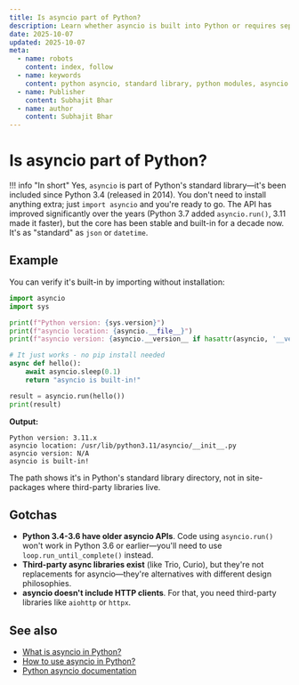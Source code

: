 ```yaml
---
title: Is asyncio part of Python?
description: Learn whether asyncio is built into Python or requires separate installation, and which Python versions include it.
date: 2025-10-07
updated: 2025-10-07
meta:
  - name: robots
    content: index, follow
  - name: keywords
    content: python asyncio, standard library, python modules, asyncio version, python async, Subhajit Bhar
  - name: Publisher
    content: Subhajit Bhar
  - name: author
    content: Subhajit Bhar
---
```


# Is asyncio part of Python?

<!-- more -->

!!! info "In short"
    Yes, `asyncio` is part of Python's standard library—it's been included since Python 3.4 (released in 2014). You don't need to install anything extra; just `import asyncio` and you're ready to go. The API has improved significantly over the years (Python 3.7 added `asyncio.run()`, 3.11 made it faster), but the core has been stable and built-in for a decade now. It's as "standard" as `json` or `datetime`.

## Example

You can verify it's built-in by importing without installation:

```python
import asyncio
import sys

print(f"Python version: {sys.version}")
print(f"asyncio location: {asyncio.__file__}")
print(f"asyncio version: {asyncio.__version__ if hasattr(asyncio, '__version__') else 'N/A'}")

# It just works - no pip install needed
async def hello():
    await asyncio.sleep(0.1)
    return "asyncio is built-in!"

result = asyncio.run(hello())
print(result)
```

**Output:**
```
Python version: 3.11.x
asyncio location: /usr/lib/python3.11/asyncio/__init__.py
asyncio version: N/A
asyncio is built-in!
```

The path shows it's in Python's standard library directory, not in site-packages where third-party libraries live.

## Gotchas

- **Python 3.4-3.6 have older asyncio APIs**. Code using `asyncio.run()` won't work in Python 3.6 or earlier—you'll need to use `loop.run_until_complete()` instead.
- **Third-party async libraries exist** (like Trio, Curio), but they're not replacements for asyncio—they're alternatives with different design philosophies.
- **asyncio doesn't include HTTP clients**. For that, you need third-party libraries like `aiohttp` or `httpx`.

## See also

- [What is asyncio in Python?](what-is-asyncio-in-python.md)
- [How to use asyncio in Python?](how-to-use-asyncio-in-python.md)
- [Python asyncio documentation](https://docs.python.org/3/library/asyncio.html)

<script type="application/ld+json">
{
  "@context": "https://schema.org",
  "@type": "FAQPage",
  "mainEntity": [{
    "@type": "Question",
    "name": "Is asyncio part of Python?",
    "acceptedAnswer": {
      "@type": "Answer",
      "text": "Yes, asyncio is part of Python's standard library since Python 3.4. No separate installation is needed—just import asyncio and start using it for asynchronous programming."
    }
  }]
}
</script>

